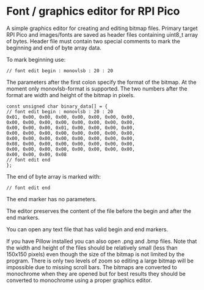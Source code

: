 # Font / graphics editor for RPI Pico
A simple graphics editor for creating and editing bitmap files. Primary target RPI Pico and images/fonts are saved as header files containing uint8_t array of bytes. Header file must contain two special comments to mark the beginning and end of byte array data.

To mark beginning use:

    // font edit begin : monovlsb : 20 : 20

The parameters after the first colon specify the format of the bitmap. At the moment only monovlsb-format is supported. The two numbers after the format are width and height of the bitmap in pixels.


    const unsigned char binary_data[] = {
    // font edit begin : monovlsb : 20 : 20
    0x01, 0x00, 0x00, 0x00, 0x00, 0x00, 0x00, 0x00, 
    0x00, 0x00, 0x00, 0x00, 0x00, 0x00, 0x00, 0x00, 
    0x00, 0x00, 0x00, 0x01, 0x00, 0x00, 0x00, 0x00, 
    0x00, 0x00, 0x00, 0x00, 0x00, 0x00, 0x00, 0x00, 
    0x00, 0x00, 0x00, 0x00, 0x00, 0x00, 0x00, 0x00, 
    0x08, 0x00, 0x00, 0x00, 0x00, 0x00, 0x00, 0x00, 
    0x00, 0x00, 0x00, 0x00, 0x00, 0x00, 0x00, 0x00, 
    0x00, 0x00, 0x00, 0x08
    // font edit end
    };


The end of byte array is marked with:

    // font edit end

The end marker has no parameters.

The editor preserves the content of the file before the begin and after the end markers.

You can open any text file that has valid begin and end markers.

If you have Pillow installed you can also open .png and .bmp files. Note that the width and height of the files should be relatively small (less than 150x150 pixels) even though the size of the bitmap is not limited by the program. There is only two levels of zoom so editing a large bitmap will be impossible due to missing scroll bars. The bitmaps are converted to monochrome when they are opened but for best results they should be converted to monochrome using a proper graphics editor.